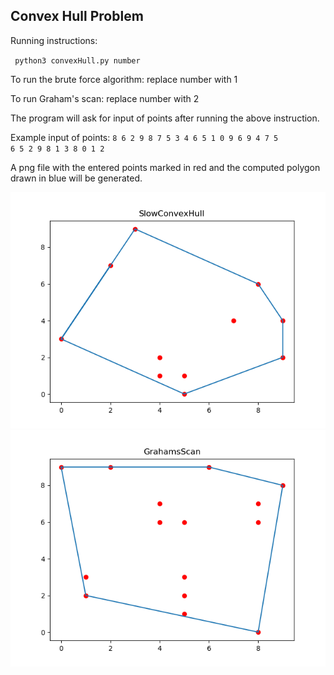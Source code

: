 ## Convex Hull Problem

Running instructions:

<code> python3 convexHull.py number </code>

To run the brute force algorithm: replace number with 1

To run Graham's scan: replace number with 2

The program will ask for input of points after running the above instruction.

Example input of points: <code>8 6 2 9 8 7 5 3 4 6 5 1 0 9 6 9 4 7 5 6 5 2 9 8 1 3 8 0 1 2</code>

A png file with the entered points marked in red and the computed polygon drawn in blue will be generated.

![SlowConvexHull](SlowConvexHull.png "Example 1") ![Graham's Scan](GrahamsScan.png "Example 2")